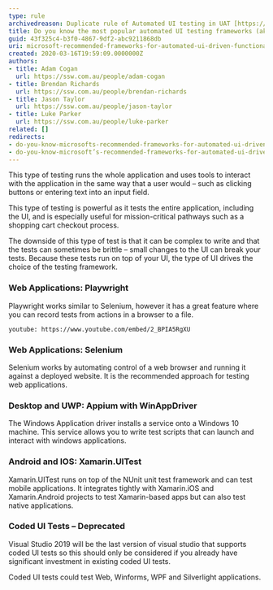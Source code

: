 ```yaml
---
type: rule
archivedreason: Duplicate rule of Automated UI testing in UAT [https://www.ssw.com.au/rules/automated-ui-testing](/rules/automated-ui-testing)
title: Do you know the most popular automated UI testing frameworks (aka functional testing)?
guid: 43f325c4-b3f0-4867-9df2-abc9211868db
uri: microsoft-recommended-frameworks-for-automated-ui-driven-functional-testing
created: 2020-03-16T19:59:09.0000000Z
authors:
- title: Adam Cogan
  url: https://ssw.com.au/people/adam-cogan
- title: Brendan Richards
  url: https://ssw.com.au/people/brendan-richards
- title: Jason Taylor
  url: https://ssw.com.au/people/jason-taylor
- title: Luke Parker
  url: https://ssw.com.au/people/luke-parker
related: []
redirects:
- do-you-know-microsofts-recommended-frameworks-for-automated-ui-driven-functional-testing
- do-you-know-microsoft’s-recommended-frameworks-for-automated-ui-driven-functional-testing
---
```


This type of testing runs the whole application and uses tools to interact with the application in the same way that a user would – such as clicking buttons or entering text into an input field.

This type of testing is powerful as it tests the entire application, including the UI, and is especially useful for mission-critical pathways such as a shopping cart checkout process.

The downside of this type of test is that it can be complex to write and that the tests can sometimes be brittle – small changes to the UI can break your tests.
Because these tests run on top of your UI, the type of UI drives the choice of the testing framework.

<!--endintro-->

### Web Applications: Playwright

Playwright works similar to Selenium, however it has a great feature where you can record tests from actions in a browser to a file.

`youtube: https://www.youtube.com/embed/2_BPIA5RgXU`

### Web Applications: Selenium

Selenium works by automating control of a web browser and running it against a deployed website. It is the recommended approach for testing web applications.

### Desktop and UWP: Appium with WinAppDriver

The Windows Application driver installs a service onto a Windows 10 machine. This service allows you to write test scripts that can launch and interact with windows applications.

### Android and IOS: Xamarin.UITest

Xamarin.UITest runs on top of the NUnit unit test framework and can test mobile applications. It integrates tightly with Xamarin.iOS and Xamarin.Android projects to test Xamarin-based apps but can also test native applications.

### Coded UI Tests – Deprecated

Visual Studio 2019 will be the last version of visual studio that supports coded UI tests so this should only be considered if you already have significant investment in existing coded UI tests.

Coded UI tests could test Web, Winforms, WPF and Silverlight applications.
